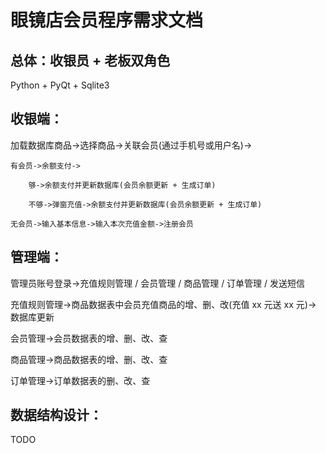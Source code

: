 眼镜店会员程序需求文档
===

## 总体：收银员 + 老板双角色

Python + PyQt + Sqlite3


## 收银端：

加载数据库商品->选择商品->关联会员(通过手机号或用户名)->

    有会员->余额支付->

        够->余额支付并更新数据库(会员余额更新 + 生成订单)

        不够->弹窗充值->余额支付并更新数据库(会员余额更新 + 生成订单)

    无会员->输入基本信息->输入本次充值金额->注册会员

## 管理端：

管理员账号登录->充值规则管理 / 会员管理 / 商品管理 / 订单管理 / 发送短信

充值规则管理->商品数据表中会员充值商品的增、删、改(充值 xx 元送 xx 元)-> 数据库更新

会员管理->会员数据表的增、删、改、查

商品管理->商品数据表的增、删、改、查

订单管理->订单数据表的删、改、查

## 数据结构设计：
TODO